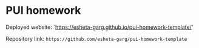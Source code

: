 # PUI homework

Deployed website: `https://esheta-garg.github.io/pui-homework-template/'

Repository link: `https://github.com/esheta-garg/pui-homework-template`
